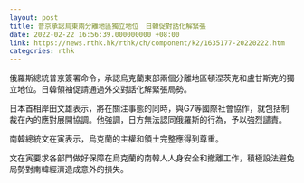 ```yaml
---
layout: post
title: 普京承認烏東兩分離地區獨立地位　日韓促對話化解緊張
date: 2022-02-22 16:56:39.000000000 +08:00
link: https://news.rthk.hk/rthk/ch/component/k2/1635177-20220222.htm
categories: rthk
---
```


俄羅斯總統普京簽署命令，承認烏克蘭東部兩個分離地區頓涅茨克和盧甘斯克的獨立地位。日韓領袖促請通過外交對話化解緊張局勢。

日本首相岸田文雄表示，將在關注事態的同時，與G7等國際社會協作，就包括制裁在內的應對展開協調。他強調，日方無法認同俄羅斯的行為，予以強烈譴責。

南韓總統文在寅表示，烏克蘭的主權和領土完整應得到尊重。

文在寅要求各部門做好保障在烏克蘭的南韓人人身安全和撤離工作，積極設法避免局勢對南韓經濟造成意外的損失。
